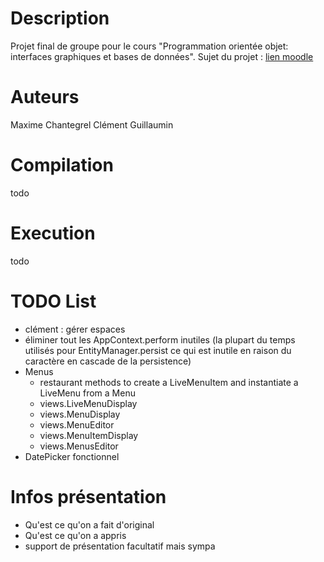 # Description

Projet final de groupe pour le cours "Programmation orientée objet: interfaces graphiques et bases de données".
Sujet du projet : [lien moodle](https://moodle2425.centralelille.fr/pluginfile.php/23913/mod_resource/content/4/le3_poo_projet.pdf)

# Auteurs

Maxime Chantegrel
Clément Guillaumin

# Compilation
todo 

# Execution
todo


# TODO List

- clément : gérer espaces
- éliminer tout les AppContext.perform inutiles (la plupart du temps utilisés pour EntityManager.persist ce qui est inutile en raison du caractère en cascade de la persistence)
- Menus
  - restaurant methods to create a LiveMenuItem and instantiate a LiveMenu from a Menu
  - views.LiveMenuDisplay
  - views.MenuDisplay
  - views.MenuEditor
  - views.MenuItemDisplay
  - views.MenusEditor
- DatePicker fonctionnel

# Infos présentation

- Qu'est ce qu'on a fait d'original
- Qu'est ce qu'on a appris
- support de présentation facultatif mais sympa